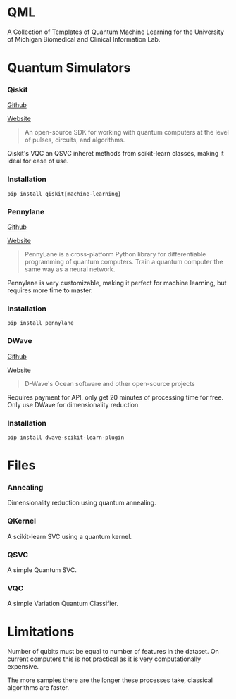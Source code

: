 # QML
A Collection of Templates of Quantum Machine Learning for the University of Michigan Biomedical and Clinical Information Lab.

# Quantum Simulators

### Qiskit
[Github](https://github.com/Qiskit)
>
[Website](https://qiskit.org/)
> An open-source SDK for working with quantum computers at the level of pulses, circuits, and algorithms.
> 

Qiskit's VQC an QSVC inheret methods from scikit-learn classes, making it ideal for ease of use.

### Installation
```
pip install qiskit[machine-learning]
```

### Pennylane
[Github](https://github.com/PennyLaneAI)
>
[Website](https://pennylane.ai/)
> PennyLane is a cross-platform Python library for differentiable programming of quantum computers. Train a quantum computer the same way as a neural network.
> 

Pennylane is very customizable, making it perfect for machine learning, but requires more time to master.

### Installation
```
pip install pennylane
```

### DWave
[Github](https://github.com/dwavesystems)
>
[Website](https://www.dwavesys.com/)
> D-Wave's Ocean software and other open-source projects
> 

Requires payment for API, only get 20 minutes of processing time for free.
Only use DWave for dimensionality reduction.

### Installation
```
pip install dwave-scikit-learn-plugin
```

# Files
### Annealing
Dimensionality reduction using quantum annealing.

### QKernel
A scikit-learn SVC using a quantum kernel.

### QSVC
A simple Quantum SVC.

### VQC
A simple Variation Quantum Classifier.



# Limitations
Number of qubits must be equal to number of features in the dataset. On current computers this is not practical as it is very computationally expensive.
>
The more samples there are the longer these processes take, classical algorithms are faster.
